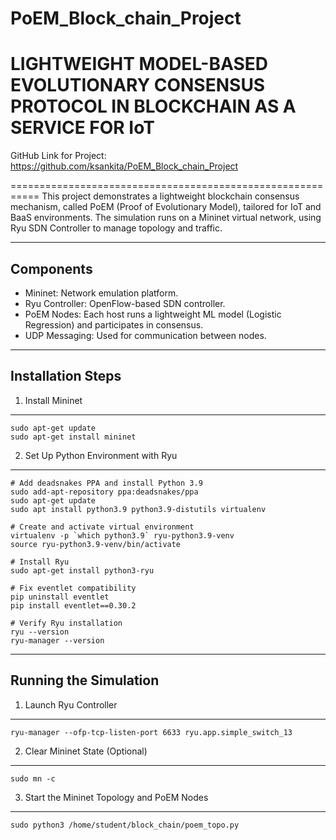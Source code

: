 # PoEM_Block_chain_Project
 LIGHTWEIGHT MODEL-BASED EVOLUTIONARY CONSENSUS PROTOCOL IN BLOCKCHAIN AS A SERVICE FOR IoT
==============================================

GitHub Link for Project:
https://github.com/ksankita/PoEM_Block_chain_Project

===========================================================
This project demonstrates a lightweight blockchain consensus mechanism, called PoEM (Proof of Evolutionary Model), tailored for IoT and BaaS environments. The simulation runs on a Mininet virtual network, using Ryu SDN Controller to manage topology and traffic.

------------------------------------------------------------
Components
------------------------------------------------------------
- Mininet: Network emulation platform.
- Ryu Controller: OpenFlow-based SDN controller.
- PoEM Nodes: Each host runs a lightweight ML model (Logistic Regression) and participates in consensus.
- UDP Messaging: Used for communication between nodes.

------------------------------------------------------------
Installation Steps
------------------------------------------------------------

1. Install Mininet
------------------
    sudo apt-get update
    sudo apt-get install mininet

2. Set Up Python Environment with Ryu
-------------------------------------
    # Add deadsnakes PPA and install Python 3.9
    sudo add-apt-repository ppa:deadsnakes/ppa
    sudo apt-get update
    sudo apt install python3.9 python3.9-distutils virtualenv

    # Create and activate virtual environment
    virtualenv -p `which python3.9` ryu-python3.9-venv
    source ryu-python3.9-venv/bin/activate

    # Install Ryu
    sudo apt-get install python3-ryu

    # Fix eventlet compatibility
    pip uninstall eventlet
    pip install eventlet==0.30.2

    # Verify Ryu installation
    ryu --version
    ryu-manager --version

------------------------------------------------------------
Running the Simulation
------------------------------------------------------------

1. Launch Ryu Controller
------------------------
    ryu-manager --ofp-tcp-listen-port 6633 ryu.app.simple_switch_13

2. Clear Mininet State (Optional)
---------------------------------
    sudo mn -c

3. Start the Mininet Topology and PoEM Nodes
--------------------------------------------
    sudo python3 /home/student/block_chain/poem_topo.py

